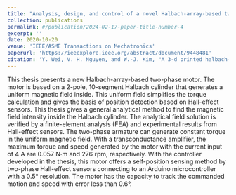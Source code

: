 ```yaml
---
title: "Analysis, design, and control of a novel Halbach-array-based two-phase motor"
collection: publications
permalink: #/publication/2024-02-17-paper-title-number-4
excerpt: ''
date: 2020-10-20
venue: 'IEEE/ASME Transactions on Mechatronics'
paperurl: 'https://ieeexplore.ieee.org/abstract/document/9448481'
citation: 'Y. Wei, V. H. Nguyen, and W.-J. Kim, "A 3-d printed halbach-cylinder motor with self-position sensing for precision motions," IEEE/ASME Transactions on Mechatronics, vol. 27, no. 3, pp. 1489--1497, Jun. 2021.'
---
```


This thesis presents a new Halbach-array-based two-phase motor. The motor is based on a 2-pole, 10-segment Halbach cylinder that generates a uniform magnetic field inside. This uniform field simplifies the torque calculation and gives the basis of position detection based on Hall-effect sensors. This thesis gives a general analytical method to find the magnetic field intensity inside the Halbach cylinder. The analytical field solution is verified by a finite-element analysis (FEA) and experimental results from Hall-effect sensors. The two-phase armature can generate constant torque in the uniform magnetic field. With a transconductance amplifier, the maximum torque and speed generated by the motor with the current input of 4 A are 0.057 N∙m and 276 rpm, respectively. With the controller developed in the thesis, this motor offers a self-position sensing method by two-phase Hall-effect sensors connecting to an Arduino microcontroller with a 0.5° resolution. The motor has the capacity to track the commanded motion and speed with error less than 0.6°.
